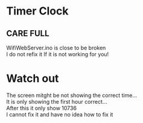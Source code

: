 # Timer Clock
## CARE FULL

WifiWebServer.ino is close to be broken  
I do not refix it If it is not working for you!

# Watch out
The screen mitght be not showing the correct time...  
It is only showing the first hour correct...  
After this it only show 10736  
I cannot fix it and have no idea how to fix it